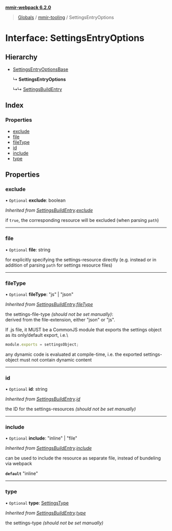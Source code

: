 **[mmir-webpack 6.2.0](../README.md)**

> [Globals](../README.md) / [mmir-tooling](../modules/mmir_tooling.md) / SettingsEntryOptions

# Interface: SettingsEntryOptions

## Hierarchy

* [SettingsEntryOptionsBase](mmir_tooling.settingsentryoptionsbase.md)

  ↳ **SettingsEntryOptions**

  ↳↳ [SettingsBuildEntry](mmir_tooling.settingsbuildentry.md)

## Index

### Properties

* [exclude](mmir_tooling.settingsentryoptions.md#exclude)
* [file](mmir_tooling.settingsentryoptions.md#file)
* [fileType](mmir_tooling.settingsentryoptions.md#filetype)
* [id](mmir_tooling.settingsentryoptions.md#id)
* [include](mmir_tooling.settingsentryoptions.md#include)
* [type](mmir_tooling.settingsentryoptions.md#type)

## Properties

### exclude

• `Optional` **exclude**: boolean

*Inherited from [SettingsBuildEntry](mmir_tooling.settingsbuildentry.md).[exclude](mmir_tooling.settingsbuildentry.md#exclude)*

if `true`, the corresponding resource will be excluded (when parsing `path`)

___

### file

• `Optional` **file**: string

for explicitly specifying the settings-resource directly (e.g. instead or in addition of parsing `path` for settings resource files)

___

### fileType

• `Optional` **fileType**: \"js\" \| \"json\"

*Inherited from [SettingsBuildEntry](mmir_tooling.settingsbuildentry.md).[fileType](mmir_tooling.settingsbuildentry.md#filetype)*

the settings-file-type _(should not be set manually)_:\
derived from the file-extension, either "json" or "js".

If .js file, it MUST be a CommonJS module that exports the settings object as its only/default export, i.e.\
```javascript
module.exports = settingsObject;
```
any dynamic code is evaluated at compile-time, i.e. the exported settings-object must not contain dynamic content

___

### id

• `Optional` **id**: string

*Inherited from [SettingsBuildEntry](mmir_tooling.settingsbuildentry.md).[id](mmir_tooling.settingsbuildentry.md#id)*

the ID for the settings-resources _(should not be set manually)_

___

### include

• `Optional` **include**: \"inline\" \| \"file\"

*Inherited from [SettingsBuildEntry](mmir_tooling.settingsbuildentry.md).[include](mmir_tooling.settingsbuildentry.md#include)*

can be used to include the resource as separate file, instead of bundeling via webpack

**`default`** "inline"

___

### type

• `Optional` **type**: [SettingsType](../modules/mmir_tooling.md#settingstype)

*Inherited from [SettingsBuildEntry](mmir_tooling.settingsbuildentry.md).[type](mmir_tooling.settingsbuildentry.md#type)*

the settings-type _(should not be set manually)_
